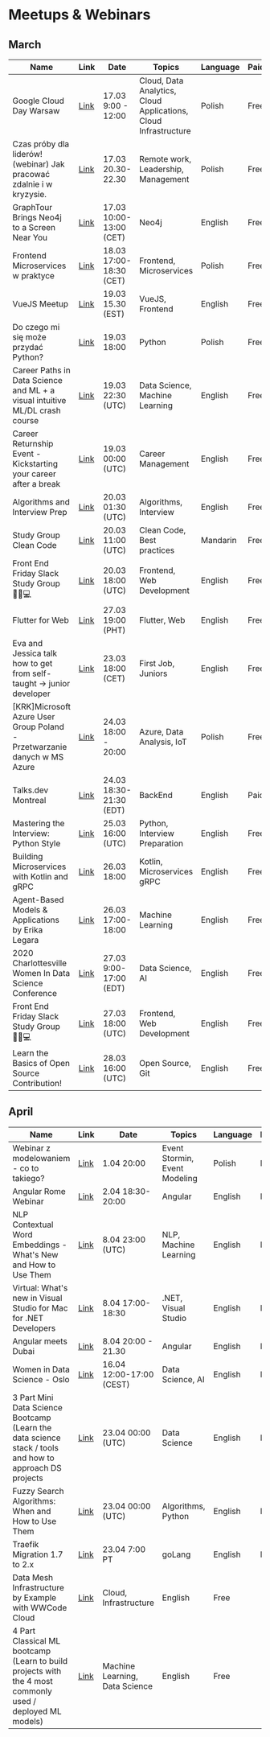 # Meetups & Webinars

## March 

| Name | Link | Date | Topics | Language | Paid/Free
| --- | --- | --- | --- | --- | --- | 
| Google Cloud Day Warsaw | [Link](https://inthecloud.withgoogle.com/cloud-day-warsaw-20/register.html) | 17.03 9:00 - 12:00 | Cloud, Data Analytics, Cloud Applications, Cloud Infrastructure | Polish | Free
| Czas próby dla liderów! (webinar) Jak pracować zdalnie i w kryzysie. |  [Link](https://www.meetup.com/pl-PL/Leadership-Mindset-Meetup/events/269434221/) | 17.03 20.30-22.30 | Remote work, Leadership, Management | Polish | Free | 
| GraphTour Brings Neo4j to a Screen Near You |  [Link](https://www.eventbrite.com/e/neo4j-graphtour-digital-tickets-75272398771?aff=ebdssbonlinesearch) | 17.03 10:00-13:00 (CET) | Neo4j | English | Free |
| Frontend Microservices w praktyce |  [Link](https://register.gotowebinar.com/register/8827918791762032397) | 18.03 17:00-18:30 (CET) | Frontend, Microservices | Polish | Free | 
| VueJS Meetup |  [Link](https://www.vuemeetup.com/#/) | 19.03 15.30 (EST) | VueJS, Frontend | English | Free |
| Do czego mi się może przydać Python? |  [Link](https://www.facebook.com/events/537590063814183/?notif_t=plan_user_invited&notif_id=1584387289615393) | 19.03 18:00 | Python | Polish | Free |
| Career Paths in Data Science and ML + a visual intuitive ML/DL crash course |  [Link](https://zoom.us/webinar/register) | 19.03 22:30 (UTC) | Data Science, Machine Learning | English | Free | 
| Career Returnship Event - Kickstarting your career after a break |  [Link](https://www.womenwhocode.com/boulder-denver/events) | 19.03 00:00 (UTC) | Career Management | English | Free |
| Algorithms and Interview Prep |  [Link](https://www.meetup.com/Women-Who-Code-SF/events/268171783/) | 20.03 01:30 (UTC) | Algorithms, Interview | English | Free | 
| Study Group Clean Code  |  [Link](https://www.meetup.com/Women-Who-Code-Taipei/events/jlmfprybcfbzb/) | 20.03 11:00 (UTC) | Clean Code, Best practices | Mandarin | Free |
| Front End Friday Slack Study Group 🙋‍♀️💻 |  [Link](https://app.slack.com/client/THX1U2533/DJ3GRLMLG) | 20.03 18:00 (UTC) | Frontend, Web Development | English | Free | 
| Flutter for Web | [Link](https://t.co/Ip9G9pxxRH?amp=1) | 27.03 19:00 (PHT) | Flutter, Web | English | Free | 
| Eva and Jessica talk how to get from self-taught -> junior developer | [Link](https://www.eventbrite.com/e/eva-and-jessica-talk-how-to-get-from-self-taught-junior-developer-tickets-100414745206) | 23.03 18:00 (CET) | First Job, Juniors | English | Free | 
| [KRK]Microsoft Azure User Group Poland - Przetwarzanie danych w MS Azure |  [Link](https://www.meetup.com/pl-PL/Microsoft-Azure-Users-Group-Poland/events/269346936/)| 24.03 18:00 - 20:00 | Azure, Data Analysis, IoT | Polish | Free |
| Talks.dev Montreal |  [Link](https://www.eventbrite.com/e/virtual-event-talksdev-back-end-montreal-tickets-89527791033?aff=ebdssbonlinesearch) | 24.03 18:30-21:30 (EDT) | BackEnd | English | Paid |
|  Mastering the Interview: Python Style |  [Link](https://zoom.us/webinar/register/WN_5eYuURYjSqyOySAKx3bbvQ) | 25.03 16:00 (UTC) | Python, Interview Preparation | English | Free | 
| Building Microservices with Kotlin and gRPC |  [Link](https://www.youtube.com/watch?v=RcVON9pNFTY) | 26.03 18:00 | Kotlin, Microservices gRPC | English | Free | 
| Agent-Based Models & Applications by Erika Legara | [Link](https://www.meetup.com/pl-PL/Poznan-Women-in-Machine-Learning-Data-Science/events/269631420) | 26.03 17:00-18:00 | Machine Learning | English | Free |  
|2020 Charlottesville Women In Data Science Conference | [Link](https://www.eventbrite.com/e/2020-charlottesville-women-in-data-science-conference-tickets-96104494129?aff=ebdssbonlinesearch) | 27.03 9:00-17:00 (EDT) | Data Science, AI | English | Free | 
| Front End Friday Slack Study Group 🙋‍♀️💻 |  [Link](https://app.slack.com/client/THX1U2533/DJ3GRLMLG) | 27.03 18:00 (UTC) | Frontend, Web Development | English | Free | 
| Learn the Basics of Open Source Contribution! |  [Link](https://zoom.us/webinar/register/WN__XGuxVRlQ3uxvD3X9-t1AA) | 28.03 16:00 (UTC) | Open Source, Git | English | Free | 

## April

| Name | Link | Date | Topics | Language | Paid/Free
| --- | --- | --- | --- | --- | --- | 
| Webinar z modelowaniem - co to takiego? | [Link](https://youtu.be/i8_1-7HZDTM) | 1.04 20:00 | Event Stormin, Event Modeling | Polish | Free | 
| Angular Rome Webinar | [Link](https://community.codemotion.com/angular-roma/meetups/meetup-aperitech-online-edition-di-angular-roma) | 2.04 18:30-20:00 | Angular | English | Free | 
| NLP Contextual Word Embeddings - What's New and How to Use Them |  [Link](https://zoom.us/webinar/register/WN_NFYW5bYMTziuvHtb8oF09A) | 8.04 23:00 (UTC) | NLP, Machine Learning | English | Free | 
| Virtual: What's new in Visual Studio for Mac for .NET Developers | [Link](https://www.meetup.com/pl-PL/SeattleMobileDevelopers/events/269755021) | 8.04 17:00-18:30 | .NET, Visual Studio | English | Free | 
| Angular meets Dubai | [Link](https://t.co/HpShaCY6Ap?amp=1) | 8.04 20:00 - 21.30 | Angular | English | Free | 
| Women in Data Science - Oslo |  [Link](https://www.eventbrite.co.uk/e/women-in-data-science-oslo-remote-conference-tickets-96044512723?aff=ebdssbonlinesearch)| 16.04 12:00-17:00 (CEST) | Data Science, AI | English | Free |
| 3 Part Mini Data Science Bootcamp (Learn the data science stack / tools and how to approach DS projects |  [Link](https://join.slack.com/t/wwcodedatascience/shared_invite/enQtNjUwNDc4NDc3NzM1LTAwYTRhNGJiZTYzMjcyM2FiNjQ2OGE4NTQzZTE1ODA0NGIwZmFjYWNjMmIzYzI1MzMyMzhjY2RiMGRmZmQ5NjY) | 23.04 00:00 (UTC) | Data Science | English | Free |
|  Fuzzy Search Algorithms: When and How to Use Them |  [Link](https://zoom.us/webinar/register/WN_IzgcLB8CTUqdW-_L7x5dQg) | 23.04 00:00 (UTC) | Algorithms, Python | English | Free |
| Traefik Migration 1.7 to 2.x | [Link](bit.ly/2xIO2VV) | 23.04 7:00 PT | goLang | English | Free|
| Data Mesh Infrastructure by Example with WWCode Cloud | [Link](https://zoom.us/webinar/register/WN_2uctiO8YT02np21CL9prMQ) | Cloud, Infrastructure | English | Free |
| 4 Part Classical ML bootcamp (Learn to build projects with the 4 most commonly used / deployed ML models) | [Link](https://join.slack.com/t/wwcodedatascience/shared_invite/enQtNjUwNDc4NDc3NzM1LTAwYTRhNGJiZTYzMjcyM2FiNjQ2OGE4NTQzZTE1ODA0NGIwZmFjYWNjMmIzYzI1MzMyMzhjY2RiMGRmZmQ5NjY) | Machine Learning, Data Science | English | Free | 
